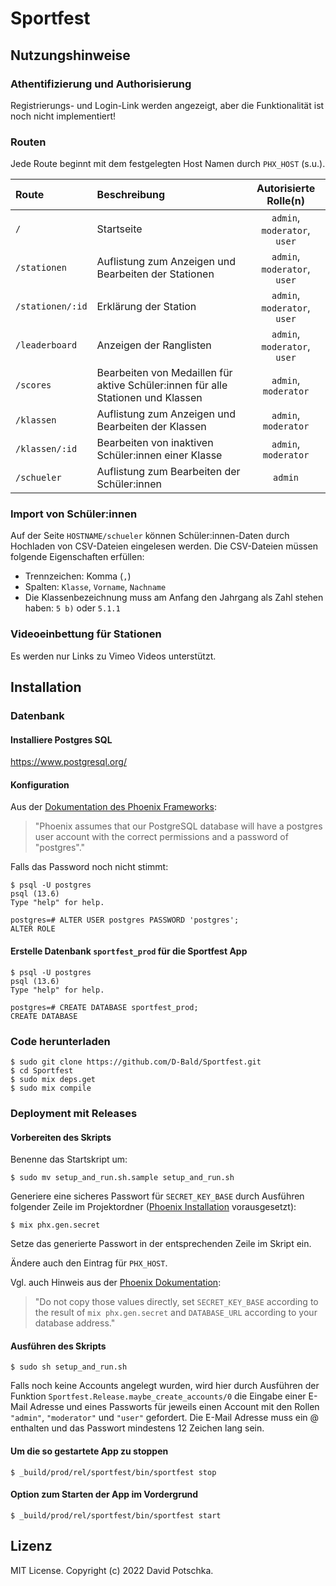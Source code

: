 # Sportfest

## Nutzungshinweise

### Athentifizierung und Authorisierung
Registrierungs- und Login-Link werden angezeigt, aber die Funktionalität ist noch nicht implementiert!

### Routen
Jede Route beginnt mit dem festgelegten Host Namen durch `PHX_HOST` (s.u.).

| Route | Beschreibung | Autorisierte Rolle(n) |
|:------|:-------------|:---------------------:|
| `/` | Startseite | `admin`, `moderator`, `user` |
| `/stationen` | Auflistung zum Anzeigen und Bearbeiten der Stationen | `admin`, `moderator`, `user` |
| `/stationen/:id` | Erklärung der Station |`admin`, `moderator`, `user` |
| `/leaderboard` | Anzeigen der Ranglisten | `admin`, `moderator`, `user` |
| `/scores` | Bearbeiten von Medaillen für aktive Schüler:innen für alle Stationen und Klassen | `admin`, `moderator` |
| `/klassen` | Auflistung zum Anzeigen und Bearbeiten der Klassen | `admin`, `moderator` |
| `/klassen/:id` | Bearbeiten von inaktiven Schüler:innen einer Klasse | `admin`, `moderator` |
| `/schueler` | Auflistung zum Bearbeiten der Schüler:innen | `admin` |


### Import von Schüler:innen
Auf der Seite `HOSTNAME/schueler` können Schüler:innen-Daten durch Hochladen von CSV-Dateien eingelesen werden. Die CSV-Dateien müssen folgende Eigenschaften erfüllen:
- Trennzeichen: Komma (`,`)
- Spalten: `Klasse`, `Vorname`, `Nachname`
- Die Klassenbezeichnung muss am Anfang den Jahrgang als Zahl stehen haben: `5 b)` oder `5.1.1`

### Videoeinbettung für Stationen
Es werden nur Links zu Vimeo Videos unterstützt.

## Installation

### Datenbank
#### Installiere Postgres SQL
https://www.postgresql.org/
#### Konfiguration
Aus der [Dokumentation des Phoenix Frameworks](https://hexdocs.pm/phoenix/up_and_running.html):
> "Phoenix assumes that our PostgreSQL database will have a postgres user account with the correct permissions and a password of "postgres"."

Falls das Password noch nicht stimmt:
```console
$ psql -U postgres
psql (13.6)
Type "help" for help.

postgres=# ALTER USER postgres PASSWORD 'postgres';
ALTER ROLE
```

#### Erstelle Datenbank `sportfest_prod` für die Sportfest App
```console
$ psql -U postgres
psql (13.6)
Type "help" for help.

postgres=# CREATE DATABASE sportfest_prod;
CREATE DATABASE
```

### Code herunterladen
```console
$ sudo git clone https://github.com/D-Bald/Sportfest.git
$ cd Sportfest
$ sudo mix deps.get
$ sudo mix compile
```

### Deployment mit Releases
#### Vorbereiten des Skripts
Benenne das Startskript um:
```console
$ sudo mv setup_and_run.sh.sample setup_and_run.sh
```
Generiere eine sicheres Passwort für `SECRET_KEY_BASE` durch Ausführen folgender Zeile im Projektordner ([Phoenix Installation](https://hexdocs.pm/phoenix/1.6.6/installation.html) vorausgesetzt):
```console
$ mix phx.gen.secret
```
Setze das generierte Passwort in der entsprechenden Zeile im Skript ein.

Ändere auch den Eintrag für `PHX_HOST`.

Vgl. auch Hinweis aus der [Phoenix Dokumentation](https://hexdocs.pm/phoenix/1.6.6/deployment.html):
> "Do not copy those values directly, set `SECRET_KEY_BASE` according to the result of `mix phx.gen.secret` and `DATABASE_URL` according to your database address."

#### Ausführen des Skripts
```console
$ sudo sh setup_and_run.sh
```

Falls noch keine Accounts angelegt wurden, wird hier durch Ausführen der Funktion `Sportfest.Release.maybe_create_accounts/0` die Eingabe einer E-Mail Adresse und eines Passworts für jeweils einen Account mit den Rollen `"admin"`, `"moderator"` und `"user"` gefordert. Die E-Mail Adresse muss ein @ enthalten und das Passwort mindestens 12 Zeichen lang sein.

#### Um die so gestartete App zu stoppen
```console
$ _build/prod/rel/sportfest/bin/sportfest stop
```

#### Option zum Starten der App im Vordergrund
```console
$ _build/prod/rel/sportfest/bin/sportfest start
```

## Lizenz
MIT License. Copyright (c) 2022 David Potschka.